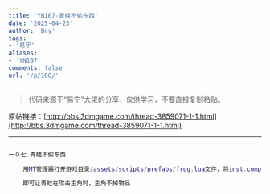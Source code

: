 ```yaml
---
title: 'YN107-青蛙不偷东西'
date: '2025-04-23'
author: 'Bny'
tags:
- '易宁'
aliases:
- 'YN107'
comments: false
url: '/p/106/'
---
```


> 代码来源于“易宁”大佬的分享，仅供学习，不要直接复制粘贴。

原帖链接：[http://bbs.3dmgame.com/thread-3859071-1-1.html](http://bbs.3dmgame.com/thread-3859071-1-1.html)

---

```lua  

一０七.青蛙不偷东西

	用MT管理器打开游戏目录/assets/scripts/prefabs/frog.lua文件，将inst.components.combat.onhitotherfn = function(inst, other, damage) inst.components.thief:StealItem(other) end替换为--inst.components.combat.onhitotherfn = function(inst, other, damage) inst.components.thief:StealItem(other) end

	即可让青蛙在攻击主角时，主角不掉物品

```  

